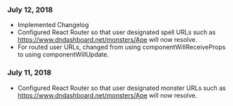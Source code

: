 ### July 12, 2018

* Implemented Changelog
* Configured React Router so that user designated spell URLs such as https://www.dndashboard.net/monsters/Ape will now resolve.
* For routed user URLs, changed from using componentWillReceiveProps to using componentWillUpdate.

### July 11, 2018

* Configured React Router so that user designated monster URLs such as https://www.dndashboard.net/monsters/Ape will now resolve.